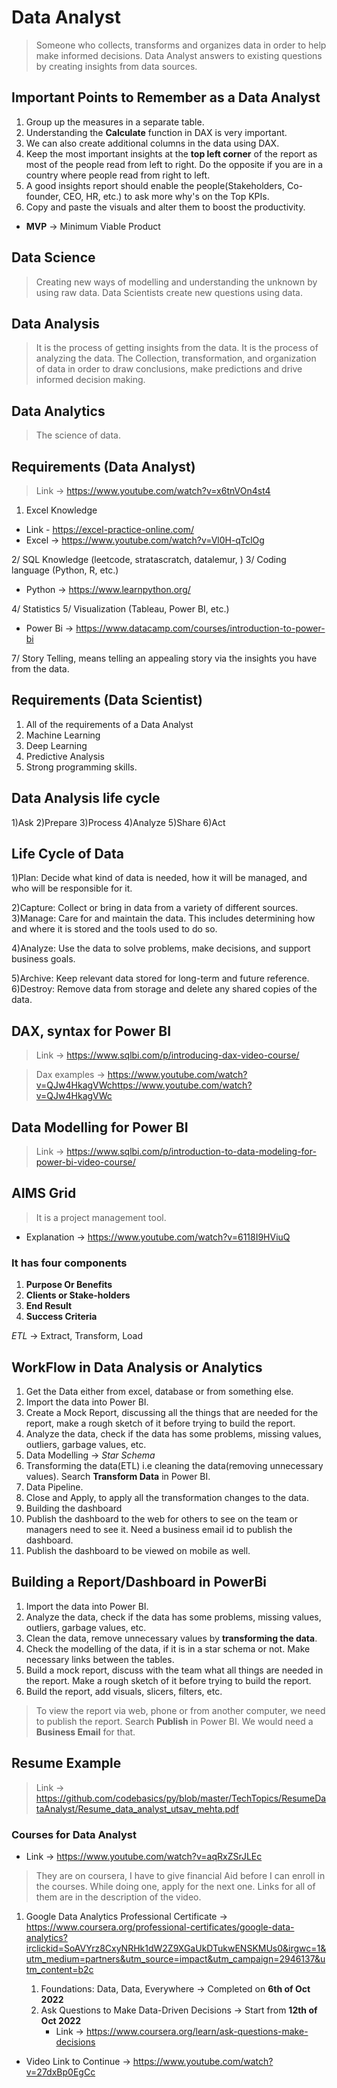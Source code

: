 # Data Analyst

> Someone who collects, transforms and organizes data in order to help make informed decisions.
>Data Analyst answers to existing questions by creating insights from data sources.

## Important Points to Remember as a Data Analyst

1. Group up the measures in a separate table.
2. Understanding the **Calculate** function in DAX is very important.
3. We can also create additional columns in the data using DAX.
4. Keep the most important insights at the **top left corner** of the report as most of the people read from left to right. Do the opposite if you are in a country where people read from right to left.
5. A good insights report should enable the people(Stakeholders, Co-founder, CEO, HR, etc.) to ask more why's on the Top KPIs.
6. Copy and paste the visuals and alter them to boost the productivity.

* **MVP** -> Minimum Viable Product

## Data Science

> Creating new ways of modelling and understanding the unknown by using raw data.
> Data Scientists create new questions using data.

## Data Analysis

> It is the process of getting insights from the data. It is the process of analyzing the data.
> The Collection, transformation, and organization of data in order to draw conclusions, make predictions and drive informed decision making.

## Data Analytics

> The science of data.

## Requirements (Data Analyst)

> Link -> <https://www.youtube.com/watch?v=x6tnVOn4st4>

1) Excel Knowledge

* Link - <https://excel-practice-online.com/>
* Excel -> <https://www.youtube.com/watch?v=Vl0H-qTclOg>

2/ SQL Knowledge (leetcode, stratascratch, datalemur, )
3/ Coding language (Python, R, etc.)

* Python -> <https://www.learnpython.org/>

4/ Statistics
5/ Visualization (Tableau, Power BI, etc.)

* Power Bi -> <https://www.datacamp.com/courses/introduction-to-power-bi>

7/ Story Telling, means telling an appealing story via the insights you have from the data.

## Requirements (Data Scientist)

1) All of the requirements of a Data Analyst
2) Machine Learning
3) Deep Learning
4) Predictive Analysis
5) Strong programming skills.

## Data Analysis life cycle

1)Ask
2)Prepare
3)Process
4)Analyze
5)Share
6)Act

## Life Cycle of Data

1)Plan: Decide what kind of data is needed, how it will be managed, and who will be responsible for it.

2)Capture: Collect or bring in data from a variety of different sources.
3)Manage: Care for and maintain the data. This includes determining how and where it is stored and the tools used to do so.

4)Analyze: Use the data to solve problems, make decisions, and support business goals.

5)Archive: Keep relevant data stored for long-term and future reference.
6)Destroy: Remove data from storage and delete any shared copies of the data.

## DAX, syntax for Power BI

> Link -> <https://www.sqlbi.com/p/introducing-dax-video-course/>

> Dax examples -> <https://www.youtube.com/watch?v=QJw4HkagVWchttps://www.youtube.com/watch?v=QJw4HkagVWc>

## Data Modelling for Power BI

> Link -> <https://www.sqlbi.com/p/introduction-to-data-modeling-for-power-bi-video-course/>

## AIMS Grid

> It is a project management tool.

* Explanation -> <https://www.youtube.com/watch?v=6118I9HViuQ>

### It has four components

1) **Purpose Or Benefits**
2) **Clients or Stake-holders**
3) **End Result**
4) **Success Criteria**

*ETL* -> Extract, Transform, Load

## WorkFlow in Data Analysis or Analytics

1) Get the Data either from excel, database or from something else.
2) Import the data into Power BI.
3) Create a Mock Report, discussing all the things that are needed for the report, make a rough sketch of it before trying to build the report.
4) Analyze the data, check if the data has some problems, missing values, outliers, garbage values, etc.
5) Data Modelling -> *Star Schema*
6) Transforming the data(ETL) i.e cleaning the data(removing unnecessary values). Search **Transform Data** in Power BI.
7) Data Pipeline.
8) Close and Apply, to apply all the transformation changes to the data.
9) Building the dashboard
10) Publish the dashboard to the web for others to see on the team or managers need to see it. Need a business email id to publish the dashboard.
11) Publish the dashboard to be viewed on mobile as well.

## Building a Report/Dashboard in PowerBi

1) Import the data into Power BI.
2) Analyze the data, check if the data has some problems, missing values, outliers, garbage values, etc.
3) Clean the data, remove unnecessary values by **transforming the data**.
4) Check the modelling of the data, if it is in a star schema or not. Make necessary links between the tables.
5) Build a mock report, discuss with the team what all things are needed in the report. Make a rough sketch of it before trying to build the report.
6) Build the report, add visuals, slicers, filters, etc.

> To view the report via web, phone or from another computer, we need to publish the report. Search **Publish** in Power BI. We would need a **Business Email** for that.


## Resume Example

> Link -> <https://github.com/codebasics/py/blob/master/TechTopics/ResumeDataAnalyst/Resume_data_analyst_utsav_mehta.pdf>

### Courses for Data Analyst

* Link -> <https://www.youtube.com/watch?v=aqRxZSrJLEc>

> They are on coursera, I have to give financial Aid before I can enroll in the courses. While doing one, apply for the next one. Links for all of them are in the description of the video.

1) Google Data Analytics Professional Certificate -> <https://www.coursera.org/professional-certificates/google-data-analytics?irclickid=SoAVYrz8CxyNRHk1dW2Z9XGaUkDTukwENSKMUs0&irgwc=1&utm_medium=partners&utm_source=impact&utm_campaign=2946137&utm_content=b2c>

    1. Foundations: Data, Data, Everywhere -> Completed on **6th of Oct 2022**
    2. Ask Questions to Make Data-Driven Decisions -> Start from **12th of Oct 2022**
        * Link -> <https://www.coursera.org/learn/ask-questions-make-decisions>

* Video Link to Continue -> <https://www.youtube.com/watch?v=27dxBp0EgCc>
